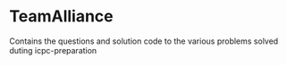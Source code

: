 # TeamAlliance
Contains the questions and solution code to the various problems solved duting icpc-preparation
